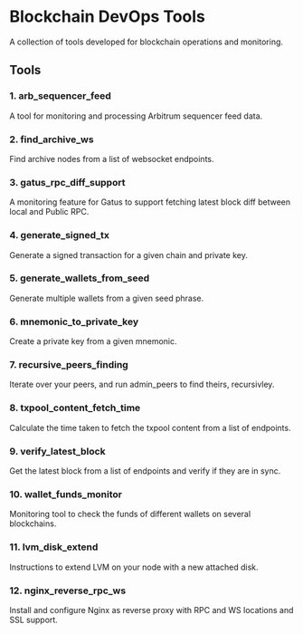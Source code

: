 # Blockchain DevOps Tools

A collection of tools developed for blockchain operations and monitoring.

## Tools

### 1. arb_sequencer_feed
A tool for monitoring and processing Arbitrum sequencer feed data.

### 2. find_archive_ws
Find archive nodes from a list of websocket endpoints.

### 3. gatus_rpc_diff_support
A monitoring feature for Gatus to support fetching latest block diff between local and Public RPC.

### 4. generate_signed_tx
Generate a signed transaction for a given chain and private key.

### 5. generate_wallets_from_seed
Generate multiple wallets from a given seed phrase.

### 6. mnemonic_to_private_key
Create a private key from a given mnemonic.

### 7. recursive_peers_finding
Iterate over your peers, and run admin_peers to find theirs, recursivley.

### 8. txpool_content_fetch_time
Calculate the time taken to fetch the txpool content from a list of endpoints.

### 9. verify_latest_block
Get the latest block from a list of endpoints and verify if they are in sync.

### 10. wallet_funds_monitor
Monitoring tool to check the funds of different wallets on several blockchains.

### 11. lvm_disk_extend
Instructions to extend LVM on your node with a new attached disk.

### 12. nginx_reverse_rpc_ws
Install and configure Nginx as reverse proxy with RPC and WS locations and SSL support.

